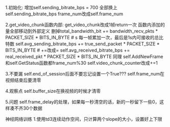 1.初始化:
增加self.sending_bitrate_bps = 700
全部换上self.sending_bitrate_bps
frame_num改成self.frame_num

2.get_video_chunk函数内部: 
get_video_chunk改成1帧return一次
函数内添加的量全部移动到外部定义
删掉total_bandwidth_bit += bandwidth_recv_pkts * PACKET_SIZE * BITS_IN_BYTE  # s 每一帧累加一次，最后是1s内可接收的总比特数
self.avg_sending_bitrate_bps += true_send_packet * PACKET_SIZE * BITS_IN_BYTE  # +=改成=
self.avg_received_bitrate_bps += real_received_pkt * PACKET_SIZE * BITS_IN_BYTE 同理
self.AddNewFrame和self.GetStatus函数都frame_num%30
self.video_chunk_counter改成+=1



3.不要漏
self.end_of_session后面不要忘记设置一个True???
self.frame_num在视频结束后要清零


4.观察点
self.buffer_size在换视频的时候才清零


5.问题
self.frame_delay的处理，如果每一秒清空的话，新的一秒留下一些0，这样凑不齐30个数据






神经网络训练
1.使用td3连续动作空间，只计算两个slope的大小，设置好上下限
